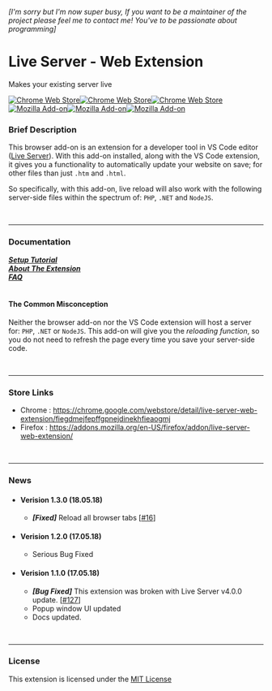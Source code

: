 _[I'm sorry but I'm now super busy, If you want to be a maintainer of the project please feel me to contact me! You've to be passionate about programming]_

# Live Server - Web Extension
Makes your existing server live

[![Chrome Web Store](https://img.shields.io/chrome-web-store/v/fiegdmejfepffgpnejdinekhfieaogmj.svg?style=for-the-badge)](https://chrome.google.com/webstore/detail/live-server-web-extension/fiegdmejfepffgpnejdinekhfieaogmj)[![Chrome Web Store](https://img.shields.io/chrome-web-store/users/fiegdmejfepffgpnejdinekhfieaogmj.svg?style=for-the-badge)](https://chrome.google.com/webstore/detail/live-server-web-extension/fiegdmejfepffgpnejdinekhfieaogmj)[![Chrome Web Store](https://img.shields.io/chrome-web-store/rating/fiegdmejfepffgpnejdinekhfieaogmj.svg?style=for-the-badge)](https://chrome.google.com/webstore/detail/live-server-web-extension/fiegdmejfepffgpnejdinekhfieaogmj/reviews)  
[![Mozilla Add-on](https://img.shields.io/amo/v/live-server-web-extension.svg?style=for-the-badge)](https://addons.mozilla.org/en-US/firefox/addon/live-server-web-extension/)[![Mozilla Add-on](https://img.shields.io/amo/users/live-server-web-extension.svg?style=for-the-badge)](https://addons.mozilla.org/en-US/firefox/addon/live-server-web-extension/)[![Mozilla Add-on](https://img.shields.io/amo/rating/live-server-web-extension.svg?style=for-the-badge)](https://addons.mozilla.org/en-US/firefox/addon/live-server-web-extension/reviews/)  

### Brief Description
This browser add-on is an extension for a developer tool in VS Code editor ([Live Server](https://marketplace.visualstudio.com/items?itemName=ritwickdey.LiveServer)). With this add-on installed, along with the VS Code extension, it gives you a functionality to automatically update your website on save; for other files than just `.htm` and `.html`.

So specifically, with this add-on, live reload will also work with the following server-side files within the spectrum of: `PHP`, `.NET` and `NodeJS`.

<br><hr>

### Documentation
***[Setup Tutorial](./docs/Setup.md)***  
***[About The Extension](./docs/About.md)***  
***[FAQ](./docs/FAQ.md)***  
<br>

#### The Common Misconception
Neither the browser add-on nor the VS Code extension will host a server for: `PHP`, `.NET` or `NodeJS`. This add-on will give you the *reloading function*, so you do not need to refresh the page every time you save your server-side code.

<br><hr>


### Store Links

* Chrome : https://chrome.google.com/webstore/detail/live-server-web-extension/fiegdmejfepffgpnejdinekhfieaogmj
* Firefox : https://addons.mozilla.org/en-US/firefox/addon/live-server-web-extension/ 

<br><hr>

### News

* #### Verision 1.3.0 (18.05.18)
    * ***[Fixed]*** Reload all browser tabs [[#16](https://github.com/ritwickdey/live-server-web-extension/issues/16)]  


* #### Verision 1.2.0 (17.05.18)
    * Serious Bug Fixed  

* #### Verision 1.1.0 (17.05.18)
    * ***[Bug Fixed]*** This extension was broken with Live Server v4.0.0 update. [[#127](https://github.com/ritwickdey/vscode-live-server/issues/127)]
    * Popup window UI updated
    * Docs updated.

<br><hr>


### License
This extension is licensed under the [MIT License](./LICENSE)
